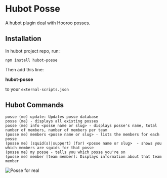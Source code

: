 # Hubot Posse

A hubot plugin deal with Hooroo posses.

## Installation

In hubot project repo, run:

```
npm install hubot-posse
```

Then add this line:

**hubot-posse**

to your `external-scripts.json`

## Hubot Commands
```
posse (me) update: Updates posse database
posse (me) - displays all existing posses
posse (me) info <posse name or slug> - displays posse's name, total number of members, number of members per team
(posse me) members <posse name or slug> - lists the members for each posse
(posse me) (squid(s)|support) (for) <posse name or slug>  - shows you which members are squids for that posse
(posse me) my posse - tells you which posse you're on
(posse me) member [team member]: Displays information about that team member
```

![Posse for real](http://i.imgur.com/C6h3ZB0.jpg)

